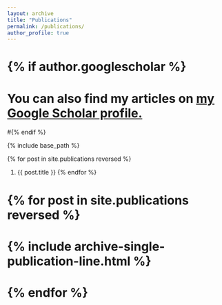 ```yaml
---
layout: archive
title: "Publications"
permalink: /publications/
author_profile: true
---
```


# {% if author.googlescholar %}
#  You can also find my articles on <u><a href="{{author.googlescholar}}">my Google Scholar profile</a>.</u>
#{% endif %}

{% include base_path %}

{% for post in site.publications reversed %}
  1. {{ post.title }}
{% endfor %}


# {% for post in site.publications reversed %}
#  {% include archive-single-publication-line.html %}
# {% endfor %}
